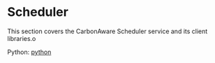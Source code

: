 # Scheduler

This section covers the CarbonAware Scheduler service and its client libraries.o

Python: [python](python/index.md)
